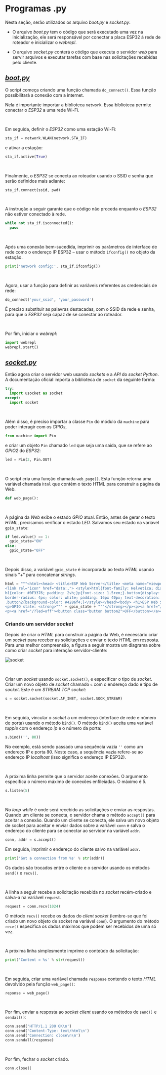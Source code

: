 # Programas .py

Nesta seção, serão utilizados os arquivo *boot.py* e *socket.py*. 

- O arquivo *boot.py* tem o código que será executado uma vez na inicialização, ele será responsável por conectar a placa ESP32 à rede de roteador e inicializar o *webrepl*.

- O arquivo *socket.py* conterá o código que executa o servidor *web* para servir arquivos e executar tarefas com base nas solicitações recebidas pelo cliente.

## [*boot.py*](../../prog/py/boot.py)

O script começa criando uma função chamada `do_connect()`. Essa função possibilitará a conexão com a internet.

Nela é importante importar a biblioteca `network`. Essa biblioteca permite conectar o *ESP32* a uma rede Wi-Fi.

<br />

Em seguida, definir o *ESP32* como uma estação Wi-Fi:
```py
sta_if = network.WLAN(network.STA_IF)
```
e ativar a estação:
```py
sta_if.active(True)
```

<br />

Finalmente, o *ESP32* se conecta ao roteador usando o SSID e senha que serão definidos mais adiante:
```py
sta_if.connect(ssid, pwd)
```

<br />

A instrução a seguir garante que o código não proceda enquanto o *ESP32* não estiver conectado à rede.
```py
while not sta_if.isconnected():
  pass
```

<br />

Após uma conexão bem-sucedida, imprimir os parâmetros de interface de rede como o endereço IP ESP32 – usar o método `ifconfig()` no objeto da estação.
```py
print('network config:', sta_if.ifconfig())
```

<br />

Agora, usar a função para definir as variáveis referentes as credenciais de rede:
```py
do_connect('your_ssid', 'your_password')
```
É preciso substituir as palavras destacadas, com o SSID da rede e senha, para que o *ESP32* seja capaz de se conectar ao roteador.

<br />

Por fim, iniciar o *webrepl*:
```py
import webrepl
webrepl.start()
```

## [*socket.py*](../../prog/py/socket.py)

Então agora criar o servidor web usando *sockets* e a *API* do *socket Python*. A documentação oficial importa a biblioteca de `socket` da seguinte forma:
```py
try:
  import usocket as socket
except:
  import socket
```

<br />

Além disso, é preciso importar a classe `Pin` do módulo da `machine` para poder interagir com os *GPIOs*,
```py
from machine import Pin
```
e criar um objeto `Pin` chamado `led` que seja uma saída, que se refere ao *GPIO2* do *ESP32*:
```py
led = Pin(2, Pin.OUT)
```

<br />

O script cria uma função chamada `web_page()`. Esta função retorna uma variável chamada `html` que contém o texto HTML para construir a página da Web.
```py
def web_page():
```

<br />

A página da *Web* exibe o estado *GPIO* atual. Então, antes de gerar o texto *HTML*, precisamos verificar o estado *LED.* Salvamos seu estado na variável `gpio_state`:
```py
if led.value() == 1:
  gpio_state="ON"
else:
  gpio_state="OFF"
```

<br />

Depois disso, a variável `gpio_state` é incorporada ao texto *HTML* usando sinais "+" para concatenar *strings*.
```py
html = """<html><head> <title>ESP Web Server</title> <meta name="viewport" content="width=device-width, initial-scale=1">
<link rel="icon" href="data:,"> <style>html{font-family: Helvetica; display:inline-block; margin: 0px auto; text-align: center;}
h1{color: #0F3376; padding: 2vh;}p{font-size: 1.5rem;}.button{display: inline-block; background-color: #e7bd3b; border: none; 
border-radius: 4px; color: white; padding: 16px 40px; text-decoration: none; font-size: 30px; margin: 2px; cursor: pointer;}
.button2{background-color: #4286f4;}</style></head><body> <h1>ESP Web Server</h1> 
<p>GPIO state: <strong>""" + gpio_state + """</strong></p><p><a href="/?led=on"><button class="button">ON</button></a></p>
<p><a href="/?led=off"><button class="button button2">OFF</button></a></p></body></html>"""
```

### Criando um servidor *socket*

Depois de criar o *HTML* para construir a página da Web, é necessário criar um *socket* para receber as solicitações e enviar o texto *HTML* em resposta. Para uma melhor compreensão, a figura a seguir mostra um diagrama sobre como criar *socket* para interação servidor-cliente:

![socket](../../img/socket.png)

<br />

Criar um *socket* usando `socket.socket()`, e especificar o tipo de *socket*. Criar um novo objeto de *socket* chamado `s` com o endereço dado e tipo de *socket*. Este é um *STREAM TCP socket*:
```py
s = socket.socket(socket.AF_INET, socket.SOCK_STREAM)
```

<br />

Em seguida, vincular o *socket* a um endereço (interface de rede e número de porta) usando o método `bind()`. O método `bind()` aceita uma variável *tupple* com o endereço *ip* e o número da porta:
```py
s.bind(('', 80))
```
No exemplo, está sendo passado uma sequência vazia `''` como um endereço IP e porta 80. Neste caso, a sequência vazia refere-se ao endereço IP *localhost* (isso significa o endereço IP ESP32).

<br />

A próxima linha permite que o servidor aceite conexões. O argumento especifica o número máximo de conexões enfileiadas. O máximo é 5.
```py
s.listen(5)
```

<br />

No *loop while* é onde será recebido as solicitações e enviar as respostas. Quando um cliente se conecta, o servidor chama o método `accept()` para aceitar a conexão. Quando um cliente se conecta, ele salva um novo objeto de socket para aceitar e enviar dados sobre a variável `conn` e salva o endereço do cliente para se conectar ao servidor na variável `addr`.
```py
conn, addr = s.accept()
```
Em seguida, imprimir o endereço do cliente salvo na variável `addr`.
```py
print('Got a connection from %s' % str(addr))
```
Os dados são trocados entre o cliente e o servidor usando os métodos `send()` e `recv()`.

<br />

A linha a seguir recebe a solicitação recebida no *socket* recém-criado e salva-a na variável `request`.
```py
request = conn.recv(1024)
```
O método `recv()` recebe os dados do *client socket* (lembre-se que foi criado um novo objeto de socket na variável `conn`). O argumento do método `recv()` especifica os dados máximos que podem ser recebidos de uma só vez.

<br />

A próxima linha simplesmente imprime o conteúdo da solicitação:
```py
print('Content = %s' % str(request))
```

<br />

Em seguida, criar uma variável chamada `response` contendo o texto *HTML* devolvido pela função `web_page()`:
```py
reponse = web_page()
```

<br />

Por fim, enviar a resposta ao *socket client* usando os métodos de `send()` e `sendall()`:
```py
conn.send('HTTP/1.1 200 OK\n')
conn.send('Content-Type: text/html\n')
conn.send('Connection: close\n\n')
conn.sendall(response)
```

<br />

Por fim, fechar o *socket* criado.
```py
conn.close()
```
